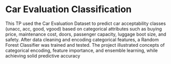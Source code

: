 # Car Evaluation Classification

This TP used the Car Evaluation Dataset to predict car acceptability classes (unacc, acc, good, vgood) based on categorical attributes such as buying price, maintenance cost, doors, passenger capacity, luggage boot size, and safety. After data cleaning and encoding categorical features, a Random Forest Classifier was trained and tested. The project illustrated concepts of categorical encoding, feature importance, and ensemble learning, while achieving solid predictive accuracy
